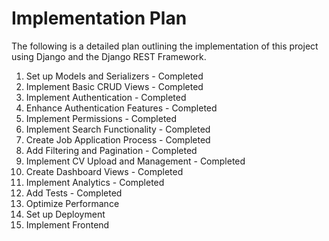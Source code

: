 # Implementation Plan

The following is a detailed plan outlining the implementation of this project using Django and the Django REST Framework.

1. Set up Models and Serializers - Completed
2. Implement Basic CRUD Views - Completed
3. Implement Authentication - Completed
4. Enhance Authentication Features - Completed
5. Implement Permissions - Completed
6. Implement Search Functionality - Completed
7. Create Job Application Process - Completed
9. Add Filtering and Pagination - Completed
10. Implement CV Upload and Management - Completed
11. Create Dashboard Views - Completed
12. Implement Analytics - Completed
13. Add Tests - Completed
14. Optimize Performance
15. Set up Deployment
16. Implement Frontend

